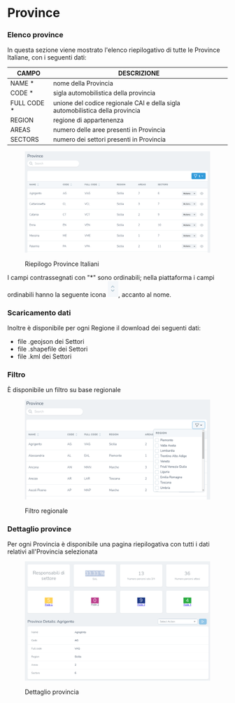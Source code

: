 # Province

### Elenco province

In questa sezione viene mostrato l'elenco riepilogativo di tutte le Province Italiane, con i seguenti dati:

| CAMPO        | DESCRIZIONE                                                                   |
| ------------ | ----------------------------------------------------------------------------- |
| NAME \*      | nome della Provincia                                                          |
| CODE \*      | sigla automobilistica della provincia                                         |
| FULL CODE \* | unione del codice regionale CAI e della sigla automobilistica della provincia |
| REGION       | regione di appartenenza                                                       |
| AREAS        | numero delle aree presenti in Provincia                                       |
| SECTORS      | numero dei settori presenti in Provincia                                      |

<figure><img src="../../../.gitbook/assets/image (46).png" alt=""><figcaption><p>Riepilogo Province Italiani</p></figcaption></figure>

I campi contrassegnati con "\*" sono ordinabili; nella piattaforma i campi ordinabili hanno la seguente icona ![](<../../../.gitbook/assets/image (79).png>), accanto al nome.

### Scaricamento dati

Inoltre è disponibile per ogni Regione il download dei seguenti dati:

* file .geojson dei Settori&#x20;
* file .shapefile dei Settori
* file .kml dei Settori

### Filtro

È disponibile un filtro su base regionale

<figure><img src="../../../.gitbook/assets/image (19).png" alt=""><figcaption><p>Filtro regionale</p></figcaption></figure>

### Dettaglio province

Per ogni Provincia è disponibile una pagina riepilogativa con tutti i dati relativi all'Provincia selezionata

<figure><img src="../../../.gitbook/assets/image (91).png" alt=""><figcaption><p>Dettaglio provincia</p></figcaption></figure>
